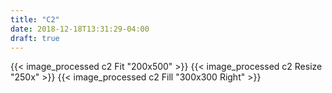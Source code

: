 ```yaml
---
title: "C2"
date: 2018-12-18T13:31:29-04:00
draft: true
---
```


{{< image_processed c2 Fit "200x500" >}}
{{< image_processed c2 Resize "250x" >}}
{{< image_processed c2 Fill "300x300 Right" >}}